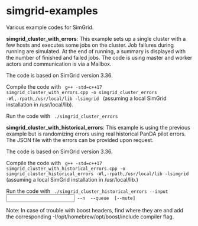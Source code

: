 # simgrid-examples
Various example codes for SimGrid.

<b>simgrid_cluster_with_errors</b>:
This example sets up a single cluster with a few hosts and executes some jobs on the cluster. Job failures during running are simulated. At the end of running,
a summary is displayed with the number of finished and failed jobs. The code is using master and worker actors and communication is via a Mailbox.

The code is based on SimGrid version 3.36.

Compile the code with
<code>
g++ -std=c++17 simgrid_cluster_with_errors.cpp -o simgrid_cluster_errors -Wl,-rpath,/usr/local/lib -lsimgrid
</code>
(assuming a local SimGrid installation in /usr/local/lib).

Run the code with
<code>
./simgrid_cluster_errors
</code>

<b>simgrid_cluster_with_historical_errors</b>:
This example is using the previous example but is randomizing errors using real historical PanDA pilot errors. The JSON file with the errors can be provided upon request.

The code is based on SimGrid version 3.36.

Compile the code with
<code>
g++ -std=c++17 simgrid_cluster_with_historical_errors.cpp -o simgrid_cluster_historical_errors -Wl,-rpath,/usr/local/lib -lsimgrid
</code>
(assuming a local SimGrid installation in /usr/local/lib.)

Run the code with
<code>
./simgrid_cluster_historical_errors --input <input data> --n <number of jobs> --queue <queue name> [--mute]
</code>

Note: In case of trouble with boost headers, find where they are and add the corresponding -I/opt/homebrew/opt/boost/include compiler flag.
